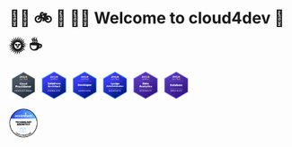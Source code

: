 # :swimming_man: :bike: :running: :surfing_man: Welcome to cloud4dev :muscle: :sun_with_face: :coffee:


<a href="https://www.credly.com/badges/67281cce-d85d-4069-94f6-2575263b979a/public_url" title="AWS Certified Cloud Practitioner"><img src="/images/badge_AWS_Certified_Cloud_Practitioner.png" alt="AWS Certified Cloud Practitioner badge" width="10%" height="" /></a>
<a href="https://www.credly.com/badges/9f5a2091-ccc2-4c5f-bd83-0bc10d3769b9/public_url" title="AWS Certified Solutions Architect – Associate"><img src="/images/badge_AWS_Certified_Solutions_Architect_Associate.png" alt="AWS Certified Solutions Architect – Associate badge" width="10%" height="" /></a>
<a href="https://www.credly.com/badges/33ec748e-9c74-4114-8023-7cda244cca6e/public_url" title="AWS Certified Developer Architect – Associate"><img src="/images/badge_AWS_Certified_Developer_Associate.png" alt="AWS Certified Developer – Associate badge" width="10%" height="" /></a>
<a href="https://www.credly.com/badges/29e0e3bc-b3df-4a36-8661-fce8c15ceed1/public_url" title="AWS Certified SysOps Administrator – Associate"><img src="/images/badge_AWS_Certified_SysOps Administrator_Associate.png" alt="AWS Certified SysOps Administrator – Associate badge" width="10%" height="" /></a>
<a href="https://www.credly.com/badges/dcb3826f-bc32-4f3f-b90f-ccfeb449b586/public_url" title="AWS Certified Data Analytics – Specialty"><img src="/images/badge_AWS_Certified_Data_Analytics_Specialty.png" alt="AWS Certified Data Analytics – Specialty badge" width="10%" height="" /></a>
<a href="https://www.credly.com/badges/9df69fd0-a832-4df7-a850-473c040f0489/public_url" title="AWS Certified Database – Specialty"><img src="/images/badge_AWS_Certified_Database_Specialty.png" alt="AWS Certified Database – Specialty badge" width="10%" height="" /></a>

<a href="https://www.credly.com/badges/418ebe78-6cee-4c78-b89f-761cf323ad39/public_url" title="Technology Architect Certification"><img src="/images/badge_Technology_Architect_Certification.png" alt="Technology Architect Certification badge" width="10%" height="" /></a>
